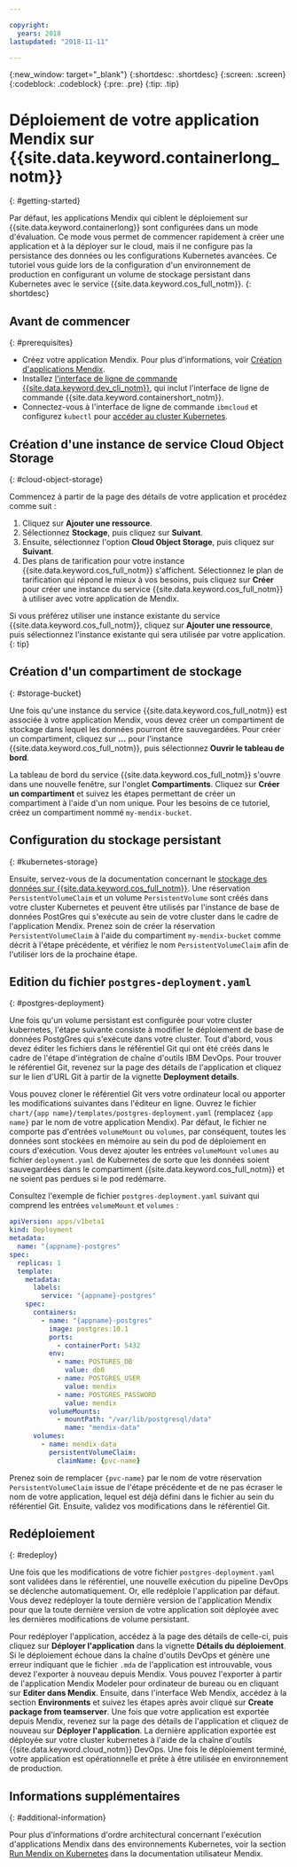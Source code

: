 ```yaml
---

copyright:
  years: 2018
lastupdated: "2018-11-11"

---
```


{:new_window: target="_blank"}
{:shortdesc: .shortdesc}
{:screen: .screen}
{:codeblock: .codeblock}
{:pre: .pre}
{:tip: .tip}

# Déploiement de votre application Mendix sur {{site.data.keyword.containerlong_notm}}
{: #getting-started}

Par défaut, les applications Mendix qui ciblent le déploiement sur {{site.data.keyword.containerlong}} sont configurées dans un mode d'évaluation. Ce mode vous permet de commencer rapidement à créer une application et à la déployer sur le cloud, mais il ne configure pas la persistance des données ou les configurations Kubernetes avancées. Ce tutoriel vous guide lors de la configuration d'un environnement de production en configurant un volume de stockage persistant dans Kubernetes avec le service {{site.data.keyword.cos_full_notm}}.
{: shortdesc}

## Avant de commencer
{: #prerequisites}

- Créez votre application Mendix. Pour plus d'informations, voir [Création d'applications Mendix](/docs/apps/tutorials/tutorial_mendix_getting_started.html). 
- Installez [l'interface de ligne de commande {{site.data.keyword.dev_cli_notm}}](/docs/cli/index.html), qui inclut l'interface de ligne de commande {{site.data.keyword.containershort_notm}}. 
- Connectez-vous à l'interface de ligne de commande `ibmcloud` et configurez `kubectl` pour [accéder au cluster Kubernetes](/docs/containers/cs_tutorials.html#cs_cluster_tutorial_lesson3).

## Création d'une instance de service Cloud Object Storage
{: #cloud-object-storage}

Commencez à partir de la page des détails de votre application et procédez comme suit :
1. Cliquez sur **Ajouter une ressource**.
2. Sélectionnez **Stockage**, puis cliquez sur **Suivant**.
3. Ensuite, sélectionnez l'option **Cloud Object Storage**, puis cliquez sur **Suivant**.
4. Des plans de tarification pour votre instance {{site.data.keyword.cos_full_notm}} s'affichent. Sélectionnez le plan de tarification qui répond le mieux à vos besoins, puis cliquez sur **Créer** pour créer une instance du service {{site.data.keyword.cos_full_notm}} à utiliser avec votre application de Mendix.

  Si vous préférez utiliser une instance existante du service {{site.data.keyword.cos_full_notm}}, cliquez sur **Ajouter une ressource**, puis sélectionnez l'instance existante qui sera utilisée par votre application.
  {: tip}

## Création d'un compartiment de stockage
{: #storage-bucket}

Une fois qu'une instance du service {{site.data.keyword.cos_full_notm}} est associée à votre application Mendix, vous devez créer un compartiment de stockage dans lequel les données pourront être sauvegardées. Pour créer un compartiment, cliquez sur **...** pour l'instance {{site.data.keyword.cos_full_notm}}, puis sélectionnez **Ouvrir le tableau de bord**.  

La tableau de bord du service {{site.data.keyword.cos_full_notm}} s'ouvre dans une nouvelle fenêtre, sur l'onglet **Compartiments**. Cliquez sur **Créer un compartiment** et suivez les étapes permettant de créer un compartiment à l'aide d'un nom unique. Pour les besoins de ce tutoriel, créez un compartiment nommé `my-mendix-bucket`.

## Configuration du stockage persistant
{: #kubernetes-storage}

Ensuite, servez-vous de la documentation concernant le [stockage des données sur {{site.data.keyword.cos_full_notm}}](/docs/containers/cs_storage_cos.html). Une réservation `PersistentVolumeClaim` et un volume `PersistentVolume` sont créés dans votre cluster Kubernetes et peuvent être utilisés par l'instance de base de données PostGres qui s'exécute au sein de votre cluster dans le cadre de l'application Mendix. Prenez soin de créer la réservation `PersistentVolumeClaim` à l'aide du compartiment `my-mendix-bucket` comme décrit à l'étape précédente, et vérifiez le nom `PersistentVolumeClaim` afin de l'utiliser lors de la prochaine étape. 

## Edition du fichier `postgres-deployment.yaml`
{: #postgres-deployment}

Une fois qu'un volume persistant est configurée pour votre cluster kubernetes, l'étape suivante consiste à modifier le déploiement de base de données PostgGres qui s'exécute dans votre cluster. Tout d'abord, vous devez éditer les fichiers dans le référentiel Git qui ont été créés dans le cadre de l'étape d'intégration de chaîne d'outils IBM DevOps. Pour trouver le référentiel Git, revenez sur la page des détails de l'application et cliquez sur le lien d'URL Git à partir de la vignette **Deployment details**.   

Vous pouvez cloner le référentiel Git vers votre ordinateur local ou apporter les modifications suivantes dans l'éditeur en ligne. Ouvrez le fichier `chart/{app name}/templates/postgres-deployment.yaml` (remplacez `{app name}` par le nom de votre application Mendix). Par défaut, le fichier ne comporte pas d'entrées `volumeMount` ou `volumes`, par conséquent, toutes les données sont stockées en mémoire au sein du pod de déploiement en cours d'exécution. Vous devez ajouter les entrées `volumeMount` `volumes` au fichier `deployment.yaml` de Kubernetes de sorte que les données soient sauvegardées dans le compartiment {{site.data.keyword.cos_full_notm}} et ne soient pas perdues si le pod redémarre.  

Consultez l'exemple de fichier `postgres-deployment.yaml` suivant qui comprend les entrées `volumeMount` et `volumes` :
  
```yaml
apiVersion: apps/v1beta1
kind: Deployment
metadata:
  name: "{appname}-postgres"
spec:
  replicas: 1
  template:
    metadata:
      labels:
        service: "{appname}-postgres"
    spec:
      containers:
        - name: "{appname}-postgres"
          image: postgres:10.1
          ports:
            - containerPort: 5432
          env:
            - name: POSTGRES_DB
              value: db0
            - name: POSTGRES_USER
              value: mendix
            - name: POSTGRES_PASSWORD
              value: mendix
          volumeMounts:
            - mountPath: "/var/lib/postgresql/data"
              name: "mendix-data"
      volumes:
        - name: mendix-data
          persistentVolumeClaim:
            claimName: {pvc-name}
```

Prenez soin de remplacer `{pvc-name}` par le nom de votre réservation `PersistentVolumeClaim` issue de l'étape précédente et de ne pas écraser le nom de votre application, lequel est déjà défini dans le fichier au sein du référentiel Git. Ensuite, validez vos modifications dans le référentiel Git.

## Redéploiement
{: #redeploy}

Une fois que les modifications de votre fichier `postgres-deployment.yaml` sont validées dans le référentiel, une nouvelle exécution du pipeline DevOps se déclenche automatiquement. Or, elle redéploie l'application par défaut. Vous devez redéployer la toute dernière version de l'application Mendix pour que la toute dernière version de votre application soit déployée avec les dernières modifications de volume persistant.

Pour redéployer l'application, accédez à la page des détails de celle-ci, puis cliquez sur **Déployer l'application** dans la vignette **Détails du déploiement**. Si le déploiement échoue dans la chaîne d'outils DevOps et génère une erreur indiquant que le fichier `.mda` de l'application est introuvable, vous devez l'exporter à nouveau depuis Mendix. Vous pouvez l'exporter à partir de l'application Mendix Modeler pour ordinateur de bureau ou en cliquant sur **Editer dans Mendix**. Ensuite, dans l'interface Web Mendix, accédez à la section **Environments** et suivez les étapes après avoir cliqué sur **Create package from teamserver**. Une fois que votre application est exportée depuis Mendix, revenez sur la page des détails de l'application et cliquez de nouveau sur **Déployer l'application**. La dernière application exportée est déployée sur votre cluster kubernetes à l'aide de la chaîne d'outils {{site.data.keyword.cloud_notm}} DevOps. Une fois le déploiement terminé, votre application est opérationnelle et prête à être utilisée en environnement de production. 

## Informations supplémentaires
{: #additional-information}

Pour plus d'informations d'ordre architectural concernant l'exécution d'applications Mendix dans des environnements Kubernetes, voir la section [Run Mendix on Kubernetes](https://docs.mendix.com/deployment/docker/run-mendix-on-kubernetes) dans la documentation utilisateur Mendix. 
